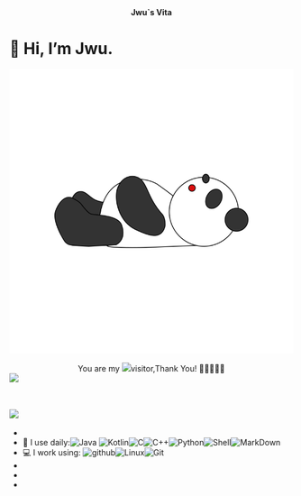 

<center> <b>Jwu`s Vita</b> </center>

# 👋 Hi, I’m Jwu.



![BackGround1](.\img\bg1.svg)

<center>You are my <img src=https://profile-counter.glitch.me/all-smile/count.svg></img>visitor,Thank You! 🎉🎉🎉🎉🎉</center>


<div class="imgGroup">
	<div class="state.vercel">
	<img src=https://github-readme-stats.vercel.app/api?username=295173098&show_icons=true&theme=tokyonight></img>
	</div>
</div>

​	
<div class="state.vercel">
	<div class="strongCenter">
	<img src=https://github-readme-stats.vercel.app/api/top-langs/?username=295173098&layout=compact&theme=tokyonight></img>
	</div>
</div>


- 
- 🚀 I use daily:![Java](https://img.shields.io/badge/Java-ED8B00?style=for-the-badge&logo=java&logoColor=white) ![Kotlin](https://img.shields.io/badge/Kotlin-0095D5?&style=for-the-badge&logo=kotlin&logoColor=white)![C](https://img.shields.io/badge/C-00599C?style=for-the-badge&logo=c&logoColor=white)![C++](https://img.shields.io/badge/C%2B%2B-00599C?style=for-the-badge&logo=c%2B%2B&logoColor=white)![Python](https://img.shields.io/badge/Python-14354C?style=for-the-badge&logo=python&logoColor=white)![Shell](https://img.shields.io/badge/Shell_Script-121011?style=for-the-badge&logo=gnu-bash&logoColor=white)![MarkDown](https://img.shields.io/badge/Markdown-000000?style=for-the-badge&logo=markdown&logoColor=white)
- 💻 I work using: ![github](https://img.shields.io/badge/GitHub-100000?style=for-the-badge&logo=github&logoColor=white)![Linux](https://img.shields.io/badge/Linux-FCC624?style=for-the-badge&logo=linux&logoColor=black)![Git](https://img.shields.io/badge/GIT-E44C30?style=for-the-badge&logo=git&logoColor=white)
- 
- 
- 






